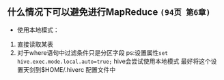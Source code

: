 ## 什么情况下可以避免进行MapReduce ```(94页 第6章)```
- 使用本地模式：
 1. 直接读取某表
 2. 对于where语句中过滤条件只是分区字段
 ps:设置属性```set hive.exec.mode.local.auto=true;``` hive会尝试使用本地模式
   最好将这个设置天剑到$HOME/.hiverc 配置文件中



